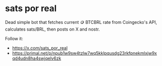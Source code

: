 # sats por real

Dead simple bot that fetches current 🪙 BTCBRL rate from Coingecko's API, calculates sats/BRL,
then posts on X and nostr.

Follow it:
- https://x.com/sats_por_real
- https://primal.net/p/npub1w9sw4tzlw7wq5kklpqusdg23rkfpnekmlxjw9xqd4udn8ha4swjqelv6zk
